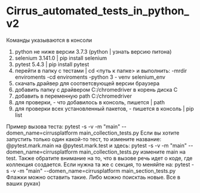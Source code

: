 # Cirrus_automated_tests_in_python_v2

Команды указываются в консоли 
1. python не ниже версии 3.7.3 (python | узнать версию питона)
2. selenium 3.141.0 | pip install selenium
3. pytest 5.4.3 | pip install pytest
4. перейти в папку с тестами | cd <путь к папке> и выполнить:
-mrdir enviroments
-cd enviroments
-python 3 - venv selenium_env
5. скачать драйвер для соответсвующей версии браузера
6. добавить папку с драйвером C:/chromedriver в корень диска С
7. добавить в переменную path C:/chromedriver
8. для проверки, - что добавилось в консоль, пишется | path 
9. для проверки всех установленный пакетов, - пишется в консоль | pip list

Пример вызова теста: pytest -s -v -m "main" --domen_name=cirrusplatform main_collection_tests.py
Если вы хотите запустить только один какой-то тест, то измените название: @pytest.mark.main на @pytest.mark.test и здесь: pytest -s -v -m "main" --domen_name=cirrusplatform main_collection_tests.py измените main на test. Также обратите внимание на то, что в вызове речь идет о коде, где коллекция создается. Если нужна та же с
секция, то меняйте на: pytest -s -v -m "main" --domen_name=cirrusplatform main_section_tests.py
Флажки можно оставить такие. Либо можно поисктаь новые. Все в ваших руках)
